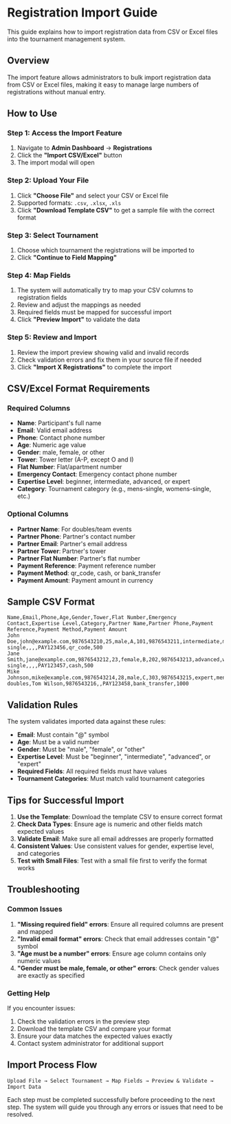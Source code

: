 # Registration Import Guide

This guide explains how to import registration data from CSV or Excel files into the tournament management system.

## Overview

The import feature allows administrators to bulk import registration data from CSV or Excel files, making it easy to manage large numbers of registrations without manual entry.

## How to Use

### Step 1: Access the Import Feature
1. Navigate to **Admin Dashboard** → **Registrations**
2. Click the **"Import CSV/Excel"** button
3. The import modal will open

### Step 2: Upload Your File
1. Click **"Choose File"** and select your CSV or Excel file
2. Supported formats: `.csv`, `.xlsx`, `.xls`
3. Click **"Download Template CSV"** to get a sample file with the correct format

### Step 3: Select Tournament
1. Choose which tournament the registrations will be imported to
2. Click **"Continue to Field Mapping"**

### Step 4: Map Fields
1. The system will automatically try to map your CSV columns to registration fields
2. Review and adjust the mappings as needed
3. Required fields must be mapped for successful import
4. Click **"Preview Import"** to validate the data

### Step 5: Review and Import
1. Review the import preview showing valid and invalid records
2. Check validation errors and fix them in your source file if needed
3. Click **"Import X Registrations"** to complete the import

## CSV/Excel Format Requirements

### Required Columns
- **Name**: Participant's full name
- **Email**: Valid email address
- **Phone**: Contact phone number
- **Age**: Numeric age value
- **Gender**: male, female, or other
- **Tower**: Tower letter (A-P, except O and I)
- **Flat Number**: Flat/apartment number
- **Emergency Contact**: Emergency contact phone number
- **Expertise Level**: beginner, intermediate, advanced, or expert
- **Category**: Tournament category (e.g., mens-single, womens-single, etc.)

### Optional Columns
- **Partner Name**: For doubles/team events
- **Partner Phone**: Partner's contact number
- **Partner Email**: Partner's email address
- **Partner Tower**: Partner's tower
- **Partner Flat Number**: Partner's flat number
- **Payment Reference**: Payment reference number
- **Payment Method**: qr_code, cash, or bank_transfer
- **Payment Amount**: Payment amount in currency

## Sample CSV Format

```csv
Name,Email,Phone,Age,Gender,Tower,Flat Number,Emergency Contact,Expertise Level,Category,Partner Name,Partner Phone,Payment Reference,Payment Method,Payment Amount
John Doe,john@example.com,9876543210,25,male,A,101,9876543211,intermediate,mens-single,,,,PAY123456,qr_code,500
Jane Smith,jane@example.com,9876543212,23,female,B,202,9876543213,advanced,womens-single,,,,PAY123457,cash,500
Mike Johnson,mike@example.com,9876543214,28,male,C,303,9876543215,expert,mens-doubles,Tom Wilson,9876543216,,PAY123458,bank_transfer,1000
```

## Validation Rules

The system validates imported data against these rules:

- **Email**: Must contain "@" symbol
- **Age**: Must be a valid number
- **Gender**: Must be "male", "female", or "other"
- **Expertise Level**: Must be "beginner", "intermediate", "advanced", or "expert"
- **Required Fields**: All required fields must have values
- **Tournament Categories**: Must match valid tournament categories

## Tips for Successful Import

1. **Use the Template**: Download the template CSV to ensure correct format
2. **Check Data Types**: Ensure age is numeric and other fields match expected values
3. **Validate Email**: Make sure all email addresses are properly formatted
4. **Consistent Values**: Use consistent values for gender, expertise level, and categories
5. **Test with Small Files**: Test with a small file first to verify the format works

## Troubleshooting

### Common Issues

1. **"Missing required field" errors**: Ensure all required columns are present and mapped
2. **"Invalid email format" errors**: Check that email addresses contain "@" symbol
3. **"Age must be a number" errors**: Ensure age column contains only numeric values
4. **"Gender must be male, female, or other" errors**: Check gender values are exactly as specified

### Getting Help

If you encounter issues:
1. Check the validation errors in the preview step
2. Download the template CSV and compare your format
3. Ensure your data matches the expected values exactly
4. Contact system administrator for additional support

## Import Process Flow

```
Upload File → Select Tournament → Map Fields → Preview & Validate → Import Data
```

Each step must be completed successfully before proceeding to the next step. The system will guide you through any errors or issues that need to be resolved.
